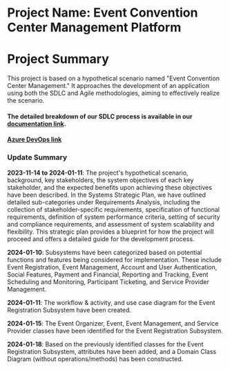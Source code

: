 # Project Name: Event Convention Center Management Platform

# Project Summary
This project is based on a hypothetical scenario named "Event Convention Center Management." It approaches the development of an application using both the SDLC and Agile methodologies, aiming to effectively realize the scenario.

#### The detailed breakdown of our SDLC process is available in our [documentation link](https://docs.google.com/document/d/170kKnkJc6-BWUKCEmeUrgFjTqlZYTcUQKoHxivKamZ0/edit?usp=sharing).
#### [Azure DevOps link](https://dev.azure.com/JKSolution/ECC%20Project)

### Update Summary
**2023-11-14 to 2024-01-11**: The project's hypothetical scenario, background, key stakeholders, the system objectives of each key stakeholder, and the expected benefits upon achieving these objectives have been described. In the Systems Strategic Plan, we have outlined detailed sub-categories under Requirements Analysis, including the collection of stakeholder-specific requirements, specification of functional requirements, definition of system performance criteria, setting of security and compliance requirements, and assessment of system scalability and flexibility. This strategic plan provides a blueprint for how the project will proceed and offers a detailed guide for the development process.

**2024-01-10**: Subsystems have been categorized based on potential functions and features being considered for implementation. These include Event Registration, Event Management, Account and User Authentication, Social Features, Payment and Financial, Reporting and Tracking, Event Scheduling and Monitoring, Participant Ticketing, and Service Provider Management.

**2024-01-11**: The workflow & activity, and use case diagram for the Event Registration Subsystem have been created.

**2024-01-15**: The Event Organizer, Event, Event Management, and Service Provider classes have been identified for the Event Registration Subsystem.

**2024-01-18**: Based on the previously identified classes for the Event Registration Subsystem, attributes have been added, and a Domain Class Diagram (without operations/methods) has been constructed.
